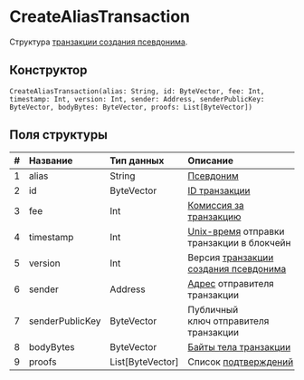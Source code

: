 # CreateAliasTransaction

Структура [транзакции создания псевдонима](/blockchain/transaction-type/alias-transaction.md).

## Конструктор

``` ride
CreateAliasTransaction(alias: String, id: ByteVector, fee: Int, timestamp: Int, version: Int, sender: Address, senderPublicKey: ByteVector, bodyBytes: ByteVector, proofs: List[ByteVector])
```

## Поля структуры

| # | Название | Тип данных | Описание |
| :--- | :--- | :--- | :--- |
| 1 | alias | String | [Псевдоним](/blockchain/alias.md) |
| 2 | id | ByteVector | [ID транзакции](/blockchain/transaction.md#transaction-id) |
| 3 | fee | Int | [Комиссия за транзакцию](/blockchain/transaction-fee.md) |
| 4 | timestamp | Int | [Unix-время](https://ru.wikipedia.org/wiki/Unix-время) отправки транзакции в блокчейн |
| 5 | version | Int | Версия [транзакции создания псевдонима](/blockchain/transaction-type/alias-transaction.md) |
| 6 | sender | Address | [Адрес](/blockchain/address.md) отправителя транзакции |
| 7 | senderPublicKey | ByteVector | Публичный ключ отправителя транзакции |
| 8 | bodyBytes | ByteVector | [Байты тела транзакции](/blockchain/transaction-body-bytes.md) |
| 9 | proofs | List[ByteVector] | Список [подтверждений](/blockchain/transaction-proof.md) |
